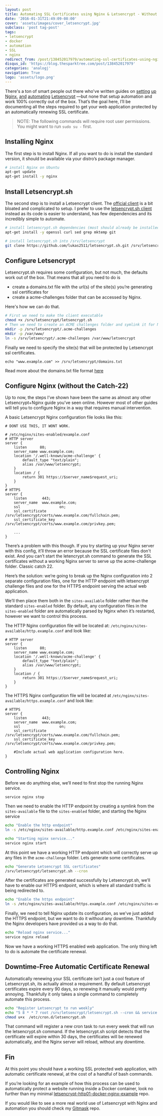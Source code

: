 ```yaml
---
layout: post
title: Automating SSL Certificates using Nginx & Letsencrypt - Without the Catch 22
date: '2016-01-31T21:49:09-08:00'
cover: 'assets/images/cover_letsencrypt.jpg'
subclass: 'post tag-post'
tags:
- letsencrypt
- docker
- automation
- SSL
- nginx
redirect_from: /post/138452017979/automating-ssl-certificates-using-nginx
disqus_id: 'https://blog.thesparktree.com/post/138452017979'
categories: 'analogj'
navigation: True
logo: 'assets/logo.png'
---
```

There's a ton of smart people out there who've written guides on [setting](https://sysops.forlaravel.com/letsencrypt) [up](https://blog.rudeotter.com/lets-encrypt-ssl-certificate-nginx-ubuntu/) [Nginx](https://davidzych.com/setting-up-ssl-with-lets-encrypt-on-ubuntu-and-nginx/), [and](https://community.letsencrypt.org/t/howto-easy-cert-generation-and-renewal-with-nginx/3491/2) [automating](https://adambard.com/blog/using-letsencrypt-with-nginx/) [Letsencrypt](https://www.digitalocean.com/community/tutorials/how-to-secure-nginx-with-let-s-encrypt-on-ubuntu-14-04) —but none that setup automation and work 100% correctly out of the box. That’s the goal here, I’ll be documenting all the steps required to get your web application protected by an automatically renewing SSL certificate.

> NOTE: The following commands will require root user permissions.
> You might want to run `sudo su -` first.

## Installing Nginx

The first step is to install Nginx. If all you want to do is install the standard version, it should be available via your distro’s package manager.

```bash
# install Nginx on Ubuntu
apt-get update
apt-get install -y nginx
```

## Install Letsencrypt.sh

The second step is to install a Letsencrypt client. The [official client](https://github.com/letsencrypt/letsencrypt) is a bit bloated and complicated to setup. I prefer to use the [letsencrypt.sh client](https://github.com/lukas2511/letsencrypt.sh) instead as its code is easier to understand, has few dependencies and its incredibly simple to automate.

```bash
# install letsencrypt.sh dependencies (most should already be installed)
apt-get install -y openssl curl sed grep mktemp git

# install letsencrypt.sh into /srv/letsencrypt
git clone https://github.com/lukas2511/letsencrypt.sh.git /srv/letsencrypt
```

## Configure Letsencrypt

Letsencrypt.sh requires some configuration, but not much, the defaults work out of the box. That means that all you need to do is

- create a domains.txt file with the url(s) of the site(s) you’re generating ssl certificates for
- create a acme-challenges folder that can be  accessed by Nginx.

Here's how we can do that.

```bash
# First we need to make the client executable
chmod +x /srv/letsencrypt/letsencrypt.sh
# Then we need to create an ACME challenges folder and symlink it for Nginx to use
mkdir -p /srv/letsencrypt/.acme-challenges
mkdir -p /var/www/
ln -s /srv/letsencrypt/.acme-challenges /var/www/letsencrypt
 ```

Finally we need to specify the site(s) that will be protected by Letsencrypt ssl certificates.

    echo "www.example.com" >> /srv/letsencrypt/domains.txt

Read more about the domains.txt file format [here](https://github.com/lukas2511/letsencrypt.sh#domainstxt)

## Configure Nginx (without the Catch-22)

Up to now, the steps I’ve shown have been the same as almost any other Letsencrypt+Nginx guide you’ve seen online. However most of other guides will tell you to configure Nginx in a way that requires manual intervention.

A basic Letsencrypt Nginx configuration file looks like this:

```
# DONT USE THIS, IT WONT WORK.

# /etc/nginx/sites-enabled/example.conf
# HTTP server
server {
	listen      80;
	server_name www.example.com;
	location '/.well-known/acme-challenge' {
		default_type "text/plain";
		alias /var/www/letsencrypt;
	}
	location / {
		return 301 https://$server_name$request_uri;
	}
}
# HTTPS
server {
	listen       443;
	server_name  www.example.com;
	ssl                  on;
	ssl_certificate      /srv/letsencrypt/certs/www.example.com/fullchain.pem;
	ssl_certificate_key  /srv/letsencrypt/certs/www.example.com/privkey.pem;

	...
}
```

There’s a problem with this though. If you try starting up your Nginx server with this config, it’ll throw an error because the SSL certificate files don't exist. And you can’t start the letencrypt.sh command to generate the SSL certificates without a working Nginx server to serve up the acme-challenge folder. Classic catch 22.

Here’s the solution: we’re going to break up the Nginx configuration into 2 separate configuration files, one for the  HTTP endpoint with letsencrypt challenge files and one for the HTTPS endpoint serving the actual web application.

We’ll then place them both in the `sites-available` folder rather than the standard `sites-enabled` folder. By default, any configuration files in the `sites-enabled` folder are automatically parsed by Nginx when it’s restarted, however we want to control this process.

The HTTP Nginx configuration file will be located at: `/etc/nginx/sites-available/http.example.conf` and look like:

```
# HTTP server
server {
	listen      80;
	server_name www.example.com;
	location '/.well-known/acme-challenge' {
		default_type "text/plain";
		alias /var/www/letsencrypt;
	}
	location / {
		return 301 https://$server_name$request_uri;
	}
}
```

The HTTPS Nginx configuration file will be located at `/etc/nginx/sites-available/https.example.conf` and look like:

```
# HTTPS
server {
	listen       443;
	server_name  www.example.com;
	ssl                  on;
	ssl_certificate      /srv/letsencrypt/certs/www.example.com/fullchain.pem;
	ssl_certificate_key  /srv/letsencrypt/certs/www.example.com/privkey.pem;

	#Include actual web application configuration here.
}
```

## Controlling Nginx

Before we do anything else, we’ll need to first stop the running Nginx service.

    service nginx stop

Then we need to enable the HTTP endpoint by creating a symlink from the `sites-available` file to the `sites-enabled` folder, and starting the Nginx service

```bash
echo "Enable the http endpoint"
ln -s /etc/nginx/sites-available/http.example.conf /etc/nginx/sites-enabled/http.example.conf

echo "Starting nginx service..."
service nginx start
```

At this point we have a working HTTP endpoint which will correctly serve up any files in the `acme-challenge` folder. Lets generate some certificates.

```bash
echo "Generate Letsencrypt SSL certificates"
/srv/letsencrypt/letsencrypt.sh --cron
```

After the certificates are generated successfully by Letsencrypt.sh, we’ll have to enable our HTTPS endpoint, which is where all standard traffic is being redirected to.

```bash
echo "Enable the https endpoint"
ln -s /etc/nginx/sites-available/https.example.conf /etc/nginx/sites-enabled/https.example.conf
```

Finally, we need to tell Nginx update its configuration, as we've just added the HTTPS endpoint, but we want to do it without any downtime. Thankfully the Nginx developers have provided us a way to do that.

```bash
echo "Reload nginx service..."
service nginx reload
```

Now we have a working HTTPS enabled web application. The only thing left to do is automate the certificate renewal.

## Downtime-Free Automatic Certificate Renewal

Automatically renewing your SSL certificate isn’t just a cool feature of Letsencrypt.sh, its actually almost a requirement. By default Letsencrypt certificates expire every 90 days, so renewing it manually would pretty annoying. Thankfully it only takes a single command to completely automate this process.

```bash
echo "Register Letsencrypt to run weekly"
echo "5 8 * * 7 root /srv/letsencrypt/letsencrypt.sh --cron && service nginx reload" > /etc/cron.d/letsencrypt.sh
chmod u+x  /etc/cron.d/letsencrypt.sh
```

That command will register a new cron task to run every week that will run the letsencrypt.sh command. If the letsencrypt.sh script detects that the certificate will expire within 30 days, the certificates will be renewed automatically, and the Nginx server will reload, without any downtime.

## Fin

At this point you should have a working SSL protected web application, with automatic certificate renewal, at the cost of a handful of bash commands.

If you’re looking for an example of how this process can be used to automatically protect a website running inside a Docker container, look no further than my minimal [letsencrypt-http01-docker-nginx-example](https://github.com/AnalogJ/letsencrypt-http01-docker-nginx-example) repo.

<div class="github-widget" data-repo="AnalogJ/letsencrypt-http01-docker-nginx-example"></div>

If you would like to see a more real world use of Letsencrypt with Nginx and automation you should check my [Gitmask](https://github.com/AnalogJ/gitmask) repo.